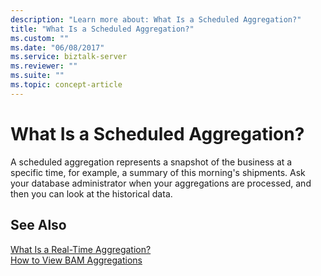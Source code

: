 ```yaml
---
description: "Learn more about: What Is a Scheduled Aggregation?"
title: "What Is a Scheduled Aggregation?"
ms.custom: ""
ms.date: "06/08/2017"
ms.service: biztalk-server
ms.reviewer: ""
ms.suite: ""
ms.topic: concept-article
---
```

# What Is a Scheduled Aggregation?
A scheduled aggregation represents a snapshot of the business at a specific time, for example, a summary of this morning's shipments. Ask your database administrator when your aggregations are processed, and then you can look at the historical data.  
  
## See Also  
 [What Is a Real-Time Aggregation?](../core/what-is-a-real-time-aggregation.md)   
 [How to View BAM Aggregations](../core/how-to-view-bam-aggregations.md)
